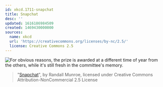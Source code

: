 ```yaml
---
id: xkcd.1711-snapchat
title: Snapchat
desc: ''
updated: 1616186984509
created: 1469430000000
sources:
  name: xkcd
  url: 'https://creativecommons.org/licenses/by-nc/2.5/'
  license: Creative Commons 2.5
---
```

![For obvious reasons, the prize is awarded at a different time of year from the others, while it's still fresh in the committee's memory.](https://imgs.xkcd.com/comics/snapchat.png)
> "[Snapchat](https://xkcd.com/1711/)", by Randall Munroe, licensed under Creative Commons Attribution-NonCommercial 2.5 License
